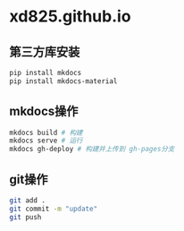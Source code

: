 # xd825.github.io

## 第三方库安装
```bash
pip install mkdocs
pip install mkdocs-material
```

## mkdocs操作

```bash
mkdocs build # 构建
mkdocs serve # 运行
mkdocs gh-deploy # 构建并上传到 gh-pages分支
```



## git操作

```bash
git add .
git commit -m "update"
git push
```

